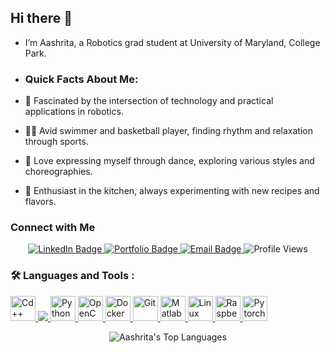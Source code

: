 ## Hi there 👋
- I’m Aashrita, a Robotics grad student at University of Maryland, College Park.

- ### Quick Facts About Me:
- 🤖 Fascinated by the intersection of technology and practical applications in robotics.
- 🏊‍♀️ Avid swimmer and basketball player, finding rhythm and relaxation through sports.
- 💃 Love expressing myself through dance, exploring various styles and choreographies.
- 🍳 Enthusiast in the kitchen, always experimenting with new recipes and flavors.

### Connect with Me
<div align="center">
  <a href="https://www.linkedin.com/in/aashrita-chemakura">
    <img src="https://img.shields.io/badge/LinkedIn-blue?style=for-the-badge&logo=linkedin&logoColor=white" alt="LinkedIn Badge"/>
  </a>
  <a href="https://aashrita-chemakura.github.io/">
    <img src="https://img.shields.io/badge/Portfolio-255E63?style=for-the-badge&logo=About&logoColor=white" alt="Portfolio Badge"/>
  </a>
  <a href="mailto:aashritareddychemakura@gmail.com">
    <img src="https://img.shields.io/badge/Email%20Me-red?style=for-the-badge&logo=gmail&logoColor=white" alt="Email Badge"/>
  </a>
  <img src="https://komarev.com/ghpvc/?username=aashrita-chemakura&style=for-the-badge&color=blue" alt="Profile Views"/>
</div>




### :hammer_and_wrench: Languages and Tools :
<p align="centre">
  <a href="https://www.cprogramming.com/" target="_blank" rel="noreferrer">
    <img src="https://cdn.jsdelivr.net/gh/devicons/devicon/icons/cplusplus/cplusplus-original.svg" alt="Cd++" width="40" height="40"/>
  </a> 
  <a href="https://skillicons.dev">
    <img src="https://skillicons.dev/icons?i=ros&theme=light" />
  </a>
  <a href="https://www.python.org" target="_blank" rel="noreferrer">
    <img src="https://cdn.jsdelivr.net/gh/devicons/devicon/icons/python/python-original-wordmark.svg" alt="Python" width="40" height="40"/>
  </a>
  <a href="https://opencv.org/" target="_blank" rel="noreferrer">
    <img src="https://cdn.jsdelivr.net/gh/devicons/devicon/icons/opencv/opencv-original.svg" alt="OpenCV" width="40" height="40"/>
  </a>
   <a href="https://www.docker.com/" target="_blank" rel="noreferrer">
    <img src="https://cdn.jsdelivr.net/gh/devicons/devicon/icons/docker/docker-original.svg" alt="Docker" width="40" height="40"/>
  </a>
  <a href="https://git-scm.com/" target="_blank" rel="noreferrer">
    <img src="https://cdn.jsdelivr.net/gh/devicons/devicon/icons/git/git-original.svg" alt="Git" width="40" height="40"/>
  </a>
  <a href="https://matlab.mathworks.com/" target="_blank" rel="noreferrer">
    <img src="https://cdn.jsdelivr.net/gh/devicons/devicon/icons/matlab/matlab-original.svg" alt="Matlab" width="40" height="40"/>
  </a>
  <a href="https://www.linux.org/" target="_blank" rel="noreferrer">
    <img src="https://cdn.jsdelivr.net/gh/devicons/devicon/icons/linux/linux-original.svg" alt="Linux" width="40" height="40"/>
  </a>
  <a href="https://www.raspberrypi.org/" target="_blank" rel="noreferrer">
    <img src="https://cdn.jsdelivr.net/gh/devicons/devicon/icons/raspberrypi/raspberrypi-original.svg" alt="RaspberryPi" width="40" height="40"/>
  </a>

  <a href="https://pytorch.org/" target="_blank" rel="noreferrer">
    <img src="https://cdn.jsdelivr.net/gh/devicons/devicon/icons/pytorch/pytorch-original-wordmark.svg" alt="Pytorch" width="40" height="40"/>
  </a>
</p>



<div align="center">
  <img src="https://github-readme-stats.vercel.app/api/top-langs/?username=aashrita-chemakura&layout=compact&hide=jupyter%20notebook" alt="Aashrita's Top Languages" />
</div>


</div>
